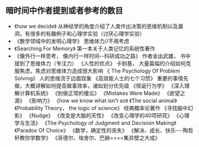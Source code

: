 暗时间中作者提到或者参考的数目
---------------------------
* 《how we decide》 从神经学的角度介绍了人类作出决策的思维机制以及漏洞，有很多的有趣例子和心理学实验（讨厌心理学实验）
* 《数学领域中的发明心理学》 思维体力//不用考虑
* 《Searching For Memory》 第一本关于人类记忆的系统性著作
* 《像外行一样思考， 像内行一样时间--科研成功之路》 作者金出武雄， 书中提到了思维体力（专注力）
《人性的优点》 卡耐基， 大量篇幅的介绍如何克服焦虑，焦虑对思维体力造成很大影响
《 The Psychology Of Problem Solving》 人的思维流于边面现象
《高效能人士的七个习惯》 重要的事情先做，大概讲解如何提高做事效率，诸如划分优先级
《怪诞行为学》
《深入理解计算机系统》
《别做正常的傻瓜》
《Mistakes Were Made》
《欲望之源》
《影响力》
《how we know what isn't so》
《The social animal》
《Probability Theory， the logic of science》 经典概率论著作
《寻找脑中幻影》
《Nudge》
《改变是大脑的天性》
《改变心理学的40项研究》
《心理学与生活》
《The Psychology of Judgment and Decisioin Making》
《Paradox Of Choice》
《数学，确定性的丧失》
《解决、成长、快乐---陶哲轩教你学数学》
《哥德尔、埃舍尔、巴赫====集异壁之大成》

